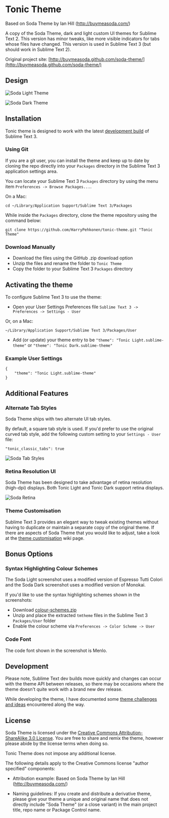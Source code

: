 # Tonic Theme

Based on Soda Theme by Ian Hill (http://buymeasoda.com/)

A copy of the Soda Theme, dark and light custom UI themes for Sublime Text 2.  This version has minor tweaks, like more visible indicators for tabs whose files have changed.  This version is used in Sublime Text 3 (but should work in Sublime Text 2).

Original project site: [http://buymeasoda.github.com/soda-theme/](http://buymeasoda.github.com/soda-theme/)

## Design

![Soda Light Theme](http://buymeasoda.github.com/soda-theme/images/screenshots/soda-2-light-theme.png?v=4)

![Soda Dark Theme](http://buymeasoda.github.com/soda-theme/images/screenshots/soda-2-dark-theme.png?v=2)

## Installation

Tonic theme is designed to work with the latest [development build](http://www.sublimetext.com/dev) of Sublime Text 3.

### Using Git

If you are a git user, you can install the theme and keep up to date by cloning the repo directly into your `Packages` directory in the Sublime Text 3 application settings area.

You can locate your Sublime Text 3 `Packages` directory by using the menu item `Preferences -> Browse Packages...`.

On a Mac:

	cd ~/Library/Application Support/Sublime Text 3/Packages

While inside the `Packages` directory, clone the theme repository using the command below:

    git clone https://github.com/HarryPehkonen/tonic-theme.git "Tonic Theme"

### Download Manually

* Download the files using the GitHub .zip download option
* Unzip the files and rename the folder to `Tonic Theme`
* Copy the folder to your Sublime Text 3 `Packages` directory

## Activating the theme

To configure Sublime Text 3 to use the theme:

* Open your User Settings Preferences file `Sublime Text 3 -> Preferences -> Settings - User`

Or, on a Mac:

	~/Library/Application Support/Sublime Text 3/Packages/User

* Add (or update) your theme entry to be `"theme": "Tonic Light.sublime-theme"` or `"theme": "Tonic Dark.sublime-theme"`

### Example User Settings

    {
        "theme": "Tonic Light.sublime-theme"
    }

## Additional Features

### Alternate Tab Styles

Soda Theme ships with two alternate UI tab styles.

By default, a square tab style is used. If you'd prefer to use the original curved tab style, add the following custom setting to your `Settings - User` file:

    "tonic_classic_tabs": true

![Soda Tab Styles](http://buymeasoda.github.com/soda-theme/images/features/multiple-tab-styles.png)

### Retina Resolution UI

Soda Theme has been designed to take advantage of retina resolution (high-dpi) displays. Both Tonic Light and Tonic Dark support retina displays.

![Soda Retina](http://buymeasoda.github.com/soda-theme/images/features/soda-retina.png)

### Theme Customisation

Sublime Text 3 provides an elegant way to tweak existing themes without having to duplicate or maintain a separate copy of the original theme. If there are aspects of Soda Theme that you would like to adjust, take a look at the [theme customisation](https://github.com/buymeasoda/soda-theme/wiki/Theme-customisation) wiki page.

## Bonus Options

### Syntax Highlighting Colour Schemes

The Soda Light screenshot uses a modified version of Espresso Tutti Colori and the Soda Dark screenshot uses a modified version of Monokai.

If you'd like to use the syntax highlighting schemes shown in the screenshots: 

* Download [colour-schemes.zip](http://buymeasoda.github.com/soda-theme/extras/colour-schemes.zip)
* Unzip and place the extracted `tmtheme` files in the Sublime Text 3 `Packages/User` folder
* Enable the colour scheme via `Preferences -> Color Scheme -> User`

### Code Font

The code font shown in the screenshot is Menlo.

## Development

Please note, Sublime Text dev builds move quickly and changes can occur with the theme API between releases, so there may be occasions where the theme doesn't quite work with a brand new dev release.

While developing the theme, I have documented some [theme challenges and ideas](https://github.com/buymeasoda/soda-theme/wiki/Theme-challenges-and-ideas) encountered along the way.

## License

Soda Theme is licensed under the [Creative Commons Attribution-ShareAlike 3.0 License](http://creativecommons.org/licenses/by-sa/3.0/). You are free to share and remix the theme, however please abide by the license terms when doing so.

Tonic Theme does not impose any additional license.

The following details apply to the Creative Commons license "author specified" components:

* Attribution example: Based on Soda Theme by Ian Hill (http://buymeasoda.com/)

* Naming guidelines: If you create and distribute a derivative theme, please give your theme a unique and original name that does not directly include "Soda Theme" (or a close variant) in the main project title, repo name or Package Control name.
